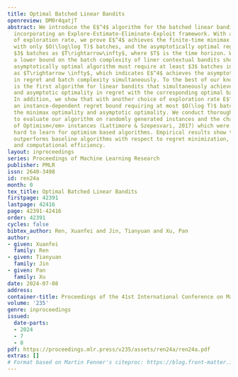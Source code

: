 ```yaml
---
title: Optimal Batched Linear Bandits
openreview: DM0r4qatjT
abstract: We introduce the E$^4$ algorithm for the batched linear bandit problem,
  incorporating an Explore-Estimate-Eliminate-Exploit framework. With a proper choice
  of exploration rate, we prove E$^4$ achieves the finite-time minimax optimal regret
  with only $O(\log\log T)$ batches, and the asymptotically optimal regret with only
  $3$ batches as $T\rightarrow\infty$, where $T$ is the time horizon. We further prove
  a lower bound on the batch complexity of liner contextual bandits showing that any
  asymptotically optimal algorithm must require at least $3$ batches in expectation
  as $T\rightarrow \infty$, which indicates E$^4$ achieves the asymptotic optimality
  in regret and batch complexity simultaneously. To the best of our knowledge, E$^4$
  is the first algorithm for linear bandits that simultaneously achieves the minimax
  and asymptotic optimality in regret with the corresponding optimal batch complexities.
  In addition, we show that with another choice of exploration rate E$^4$ achieves
  an instance-dependent regret bound requiring at most $O(\log T)$ batches, and maintains
  the minimax optimality and asymptotic optimality. We conduct thorough experiments
  to evaluate our algorithm on randomly generated instances and the challenging <em>End
  of Optimism</em> instances (Lattimore & Szepesvari, 2017) which were shown to be
  hard to learn for optimism based algorithms. Empirical results show that E$^4$ consistently
  outperforms baseline algorithms with respect to regret minimization, batch complexity,
  and computational efficiency.
layout: inproceedings
series: Proceedings of Machine Learning Research
publisher: PMLR
issn: 2640-3498
id: ren24a
month: 0
tex_title: Optimal Batched Linear Bandits
firstpage: 42391
lastpage: 42416
page: 42391-42416
order: 42391
cycles: false
bibtex_author: Ren, Xuanfei and Jin, Tianyuan and Xu, Pan
author:
- given: Xuanfei
  family: Ren
- given: Tianyuan
  family: Jin
- given: Pan
  family: Xu
date: 2024-07-08
address:
container-title: Proceedings of the 41st International Conference on Machine Learning
volume: '235'
genre: inproceedings
issued:
  date-parts:
  - 2024
  - 7
  - 8
pdf: https://proceedings.mlr.press/v235/assets/ren24a/ren24a.pdf
extras: []
# Format based on Martin Fenner's citeproc: https://blog.front-matter.io/posts/citeproc-yaml-for-bibliographies/
---
```

